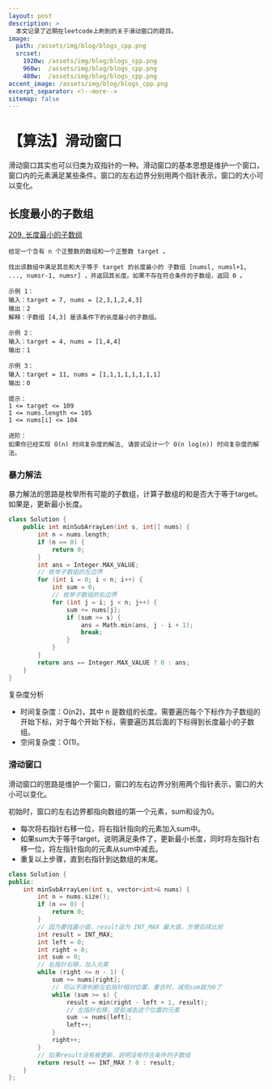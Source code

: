 ```yaml
---
layout: post
description: > 
  本文记录了近期在leetcode上刷到的关于滑动窗口的题目。
image: 
  path: /assets/img/blog/blogs_cpp.png
  srcset: 
    1920w: /assets/img/blog/blogs_cpp.png
    960w:  /assets/img/blog/blogs_cpp.png
    480w:  /assets/img/blog/blogs_cpp.png
accent_image: /assets/img/blog/blogs_cpp.png
excerpt_separator: <!--more-->
sitemap: false
---
```

# 【算法】滑动窗口
滑动窗口其实也可以归类为双指针的一种。滑动窗口的基本思想是维护一个窗口，窗口内的元素满足某些条件。窗口的左右边界分别用两个指针表示，窗口的大小可以变化。

## 长度最小的子数组
[209. 长度最小的子数组](https://leetcode.cn/problems/minimum-size-subarray-sum/description/)

```
给定一个含有 n 个正整数的数组和一个正整数 target 。

找出该数组中满足其总和大于等于 target 的长度最小的 子数组 [numsl, numsl+1, ..., numsr-1, numsr] ，并返回其长度。如果不存在符合条件的子数组，返回 0 。

示例 1：
输入：target = 7, nums = [2,3,1,2,4,3]
输出：2
解释：子数组 [4,3] 是该条件下的长度最小的子数组。

示例 2：
输入：target = 4, nums = [1,4,4]
输出：1

示例 3：
输入：target = 11, nums = [1,1,1,1,1,1,1,1]
输出：0

提示：
1 <= target <= 109
1 <= nums.length <= 105
1 <= nums[i] <= 104
 
进阶：
如果你已经实现 O(n) 时间复杂度的解法, 请尝试设计一个 O(n log(n)) 时间复杂度的解法。
```

### 暴力解法
暴力解法的思路是枚举所有可能的子数组，计算子数组的和是否大于等于target。如果是，更新最小长度。

```cpp
class Solution {
    public int minSubArrayLen(int s, int[] nums) {
        int n = nums.length;
        if (n == 0) {
            return 0;
        }
        int ans = Integer.MAX_VALUE;
        // 枚举子数组的左边界
        for (int i = 0; i < n; i++) {
            int sum = 0;
            // 枚举子数组的右边界
            for (int j = i; j < n; j++) {
                sum += nums[j];
                if (sum >= s) {
                    ans = Math.min(ans, j - i + 1);
                    break;
                }
            }
        }
        return ans == Integer.MAX_VALUE ? 0 : ans;
    }
}
```

复杂度分析
* 时间复杂度：O(n2)，其中 n 是数组的长度。需要遍历每个下标作为子数组的开始下标，对于每个开始下标，需要遍历其后面的下标得到长度最小的子数组。
* 空间复杂度：O(1)。

### 滑动窗口
滑动窗口的思路是维护一个窗口，窗口的左右边界分别用两个指针表示，窗口的大小可以变化。

初始时，窗口的左右边界都指向数组的第一个元素，sum和设为0。
* 每次将右指针右移一位，将右指针指向的元素加入sum中。
* 如果sum大于等于target，说明满足条件了，更新最小长度，同时将左指针右移一位，将左指针指向的元素从sum中减去。
* 重复以上步骤，直到右指针到达数组的末尾。

```cpp
class Solution {
public:
    int minSubArrayLen(int s, vector<int>& nums) {
        int n = nums.size();
        if (n == 0) {
            return 0;
        }
        // 因为要找最小值，result设为 INT_MAX 最大值，方便后续比较
        int result = INT_MAX;
        int left = 0;
        int right = 0;
        int sum = 0;
        // 右指针右移，加入元素
        while (right <= n - 1) {
            sum += nums[right];
            // 可以不用判断左右指针相对位置，重合时，减完sum就为0了
            while (sum >= s) {
                result = min(right - left + 1, result);
                // 左指针右移，提前减去这个位置的元素
                sum -= nums[left];
                left++;
            }
            right++;
        }
        // 如果result没有被更新，说明没有符合条件的子数组
        return result == INT_MAX ? 0 : result;
    }
};
```